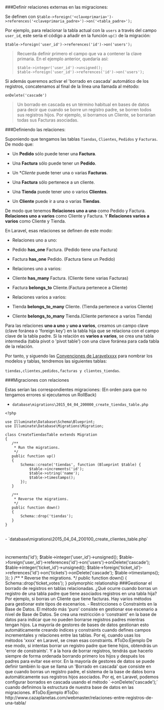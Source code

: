 ###Definir relaciones externas en las migraciones:

Se definen con `$table->foreign('<claveprimaria>')->references('<claveprimaria_padre>')->on('<tabla_padre>');`

Por ejemplo, para relacionar la tabla actual con la `users` a través del campo `user_id`, este sería el código a añadir en la función `up()` de la migración:

`$table->foreign('user_id')->references('id')->on('users');`

> Recuerda definir primero el campo que va a contener la clave primaria. En el ejemplo anterior, quedaría así:
> ```
> $table->integer('user_id')->unsigned();
> $table->foreign('user_id')->references('id')->on('users');
> ```

Si además queremos activar el 'borrado en cascada' automático de los registros, concatenamos al final de la línea una llamada al método:

`onDelete('cascade')`

> Un borrado en cascada es un término habitual en bases de datos para decir que cuando se borre un registro padre, se borren todos sus registros hijos. Por ejemplo, si borramos un Cliente, se borrarían todas sus Facturas asociadas.

###Definiendo las relaciones:

Suponiendo que tengamos las tablas `Tiendas`, `Clientes`, `Pedidos` y `Facturas`. De modo que:

- Un **Pedido** sólo puede tener una **Factura**.

- Una **Factura** sólo puede tener un **Pedido**.

- Un **Cliente* puede tener una o varias **Facturas**.

- Una **Factura** sólo pertenece a un cliente. 

- Una **Tienda** puede tener uno o varios **Clientes**.

- Un **Cliente** puede ir a una o varias **Tiendas**.

De modo que tenemos **Relaciones uno a uno** como Pedido y Factura. **Relaciones uno a varios** como Cliente y Factura. Y **Relaciones varios a varios** como Cliente y Tienda.

En Laravel, esas relaciones se definen de este modo:

- Relaciones uno a uno:

 - Pedido **has_one** Factura. (Pedido tiene una Factura)

 - Factura **has_one** Pedido. (Factura tiene un Pedido)
 
- Relaciones uno a varios:

 - Cliente **has_many** Factura. (Cliente tiene varias Facturas)

 - Factura **belongs_to** Cliente.(Factura pertenece a Cliente)
 
- Relaciones varios a varios:

- Tienda **belongs_to_many** Cliente. (Tienda pertenece a varios Cliente)

- Cliente **belongs_to_many** Tienda.(Cliente pertenece a varios Tienda)

Para las relaciones **uno a uno** y **uno a varios**, creamos un campo clave (clave foránea o 'foreign key') en la tabla hija que se relaciona con el campo clave de la tabla padre. Si la relación es **varios a varios**, se crea una tabla intermedia (tabla pivot o 'pivot table') con una clave foránea para cada tabla de la relación.

Por tanto, y siguendo las [Convenciones de Laravelxxxx]() para nombrar los modelos y tablas, tendremos las siguientes tablas:

 `tiendas,clientes,pedidos,facturas y clientes_tiendas`.

###Migraciones con relaciones
 
Estas serían las correspondientes migraciones: (En orden para que no tengamos errores si ejecutamos un RollBack)

- `database\migrations\2015_04_04_200000_create_tiendas_table.php`

 ```
<?php

use Illuminate\Database\Schema\Blueprint;
use Illuminate\Database\Migrations\Migration;

class CreateTiendasTable extends Migration
{
    /**
     * Run the migrations.
     */
    public function up()
    {
        Schema::create('tiendas', function (Blueprint $table) {
            $table->increments('id');
            $table->string('name');
            $table->timestamps();
        });
    }

    /**
     * Reverse the migrations.
     */
    public function down()
    {
        Schema::drop('tiendas');
    }
}
```

<br>
- `database\migrations\2015_04_04_200100_create_clientes_table.php`  

 ```


```


<?php

use Illuminate\Database\Schema\Blueprint;
use Illuminate\Database\Migrations\Migration;

class CreateTicketVotesTable extends Migration
{
    /**
     * Run the migrations.
     */
    public function up()
    {
        Schema::create('ticket_votes', function (Blueprint $table) {
            $table->increments('id');

            $table->integer('user_id')->unsigned();
            $table->foreign('user_id')->references('id')->on('users')->onDelete('cascade');

            $table->integer('ticket_id')->unsigned();
            $table->foreign('ticket_id')->references('id')->on('tickets')->onDelete('cascade');

            $table->timestamps();
        });
    }

    /**
     * Reverse the migrations.
     */
    public function down()
    {
        Schema::drop('ticket_votes');
    }

 
 polymorphic relationship
 
 
 ###Gestionar el borrado de registros en tablas relacionadas.

¿Qué ocurre cuando borras un registro de una tabla padre que tiene asociados registros en una tabla hija? Por ejemplo, si borras un Cliente que tiene facturas.

Hay varios métodos para gestionar este tipos de escenarios.

- Restricciones o Constraints en la Base de Datos.

El método más 'puro' consiste en gestionar ese escenario a nivel de Base de Datos. Se crea una restricción o 'constraint' en la base de datos para indicar que no pueden borrarse registros padres mientras tengan hijos. La mayoría de gestores de bases de datos gestionan esto automáticamente creando índices y constraints cuando defines campos incrementales y relaciones entre las tablas.

Por ej, cuando usas los métodos 'xxxx' en Laravel, se crean esas constraints.
#ToDo:Ejemplo

De ese modo, si intentas borrar un registro padre que tiene hijos, obtendrás un 'error de constraints'. Y a la hora de borrar registros, tendrás que hacerlo siempre de forma ordenada borrando primero los hijos y después los padres para evitar ese error.

En la mayoría de gestores de datos se puede definir también lo que se llama un 'Borrado en cascada' que consiste en que cuando borras un registro padre, el sistema de la base de datos borra automáticamente sus registros hijos asociados.

Por ej, en Laravel, podemos configurar borrados en cascada usando el método `->onDelete('cascade');` cuando definimos la estructura de nuestra base de datos en las migraciones.

#ToDo:Ejemplo

#ToDo: http://www.cazaplanetas.com/webmaster/relaciones-entre-registros-de-una-tabla/